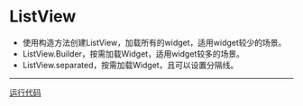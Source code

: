 # ListView
* 使用构造方法创建ListView，加载所有的widget，适用widget较少的场景。
* ListView.Builder，按需加载Widget，适用widget较多的场景。
* ListView.separated，按需加载Widget，且可以设置分隔线。

***
[运行代码](code/ListView.dart)